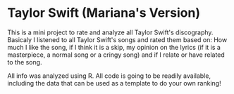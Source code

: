 # Taylor Swift (Mariana's Version)
This is a mini project to rate and analyze all Taylor Swift's discography.
Basicaly I listened to all Taylor Swift's songs and rated them based on: How much I like the song, if I think it is a skip, my opinion on the lyrics (if it is a masterpiece, a normal song or a cringy song) and if I relate or have related to the song. 

All info was analyzed using R. All code is going to be readily available, including the data that can be used as a template to do your own ranking! 
